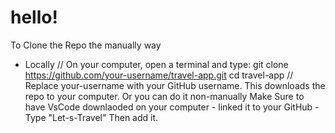 # hello!
To Clone the Repo the manually way
- Locally // 
On your computer, open a terminal and type: 
git clone https://github.com/your-username/travel-app.git
cd travel-app
//
Replace your-username with your GitHub username.
This downloads the repo to your computer.
Or you can do it non-manually 
Make Sure to have VsCode downlaoded on your computer - linked it to your GitHub - Type "Let-s-Travel" Then add it. 
 
